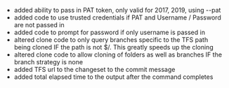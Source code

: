 * added ability to pass in PAT token, only valid for 2017, 2019, using --pat
* added code to use trusted credentials if PAT and Username / Password are not passed in
* added code to prompt for password if only username is passed in
* altered clone code to only query branches specific to the TFS path being cloned IF the path is not $/. This greatly speeds up the cloning 
* altered clone code to allow cloning of folders as well as branches IF the branch strategy is none
* added TFS url to the changeset to the commit message
* added total elapsed time to the output after the command completes

